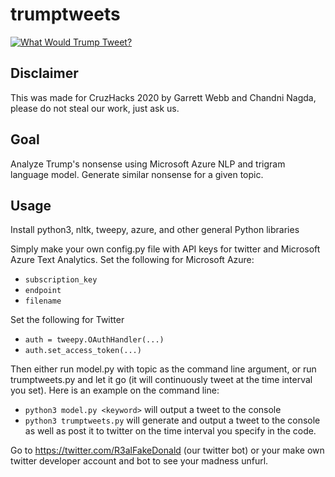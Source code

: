 # trumptweets

[![What Would Trump Tweet?][image]][hyperlink]

  [hyperlink]: https://twitter.com/R3alFakeDonald
  [image]: https://imgur.com/uQ0W3Tt

## Disclaimer
This was made for CruzHacks 2020 by Garrett Webb and Chandni Nagda, please do
not steal our work, just ask us.

## Goal
Analyze Trump's nonsense using Microsoft Azure NLP and trigram language model.
Generate similar nonsense for a given topic.

## Usage

Install python3, nltk, tweepy, azure, and other general Python libraries

Simply make your own config.py file with API keys for twitter and Microsoft
Azure Text Analytics. Set the following for Microsoft Azure:
* `subscription_key`
* `endpoint`
* `filename`

Set the following for Twitter
* `auth = tweepy.OAuthHandler(...)`
* `auth.set_access_token(...)`

Then either run model.py with topic as the command line argument, or run
trumptweets.py and let it go (it will continuously tweet at the time interval
you set). Here is an example on the command line:

* `python3 model.py <keyword>`
will output a tweet to the console
* `python3 trumptweets.py`
will generate and output a tweet to the console as well as post it to twitter on the time interval you specify in the code.


Go to https://twitter.com/R3alFakeDonald (our twitter bot) or your make own
twitter developer account and bot to see your madness unfurl.
